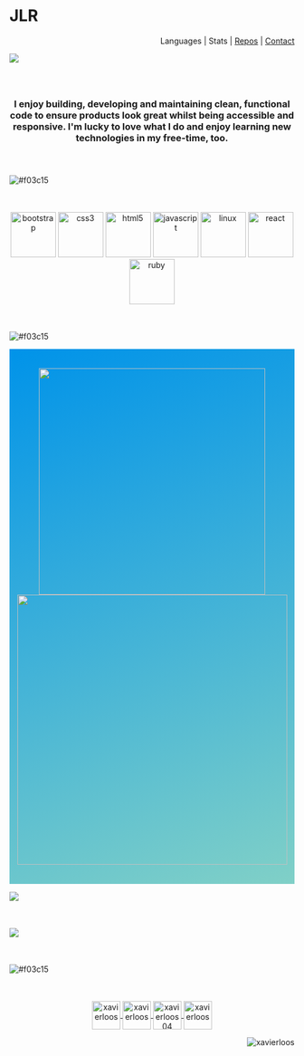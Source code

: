 <h1 align="">JLR </h1> 
<p align="right">Languages  |  Stats  |  <a href="#repos">Repos</a>  |  <a href="#contact">Contact</a </p>

![](https://placehold.it/1200x350/c5d5dd/FFFFFF/?text=Hi%2C+I%27m+Javier)
<h3 align="center">
  <br/>
  <br/>
  I enjoy building, developing and maintaining clean, functional code to ensure products look great whilst being accessible and responsive. I'm lucky to love what I do and enjoy learning new technologies in my free-time, too.<br/><br/><br/></h3>


![#f03c15](https://placehold.it/1200x150/c5d5dd/FFFFFF/?text=Languages+and+Tools)



<p align="center">
  <br/>
  <br/>
  <img src="https://devicons.github.io/devicon/devicon.git/icons/bootstrap/bootstrap-plain.svg" alt="bootstrap" width="80" height="80"/>
  <img src="https://devicons.github.io/devicon/devicon.git/icons/css3/css3-original-wordmark.svg" alt="css3" width="80" height="80"/>
  <img src="https://devicons.github.io/devicon/devicon.git/icons/html5/html5-original-wordmark.svg" alt="html5" width="80" height="80"/>
  <img src="https://devicons.github.io/devicon/devicon.git/icons/javascript/javascript-original.svg" alt="javascript" width="80" height="80"/>
  <img src="https://devicons.github.io/devicon/devicon.git/icons/linux/linux-original.svg" alt="linux" width="80" height="80"/>
  <img src="https://devicons.github.io/devicon/devicon.git/icons/react/react-original-wordmark.svg" alt="react" width="80" height="80"/>
   <img src="https://devicons.github.io/devicon/devicon.git/icons/ruby/ruby-original-wordmark.svg" alt="ruby" width="80" height="80"/>
  <br/>
  <br/>
  <br/>
</p>


![#f03c15](https://placehold.it/1200x150/c5d5dd/FFFFFF/?text=stats)

<p align="center" style="background-color: #0093E9; background-image: linear-gradient(160deg, #0093E9 0%, #80D0C7 100%);">
  <br/>
  <br/>
 <img width="400px" src="https://github-readme-stats.vercel.app/api/top-langs/?username=xavierloos&layout=compact&theme=radical" />
 <img width="477px" src="https://github-readme-stats.vercel.app/api?username=xavierloos&show_icons=true&theme=radical" />
  <br/>
  <br/>
  <br/>
</p>

<p id="repos"></p>

![](https://placehold.it/1200x150/c5d5dd/FFFFFF/?text=Best+repos)

<p>
  <br/>
  <br/>
  <a href="https://github.com/xavierloos/weather" target="_blank">
    <img height="auto" width="auto" src="https://github-readme-stats.vercel.app/api/pin/?username=xavierloos&repo=weather" />
  </a>
  <br/>
  <br/>
  <br/>
</p>

<p id="contact"></p>

![#f03c15](https://placehold.it/1200x150/c5d5dd/FFFFFF/?text=Connect+with+me)

<p align="center">
  <br/>
  <br/>
  <a href="https://codepen.io/xavierloos" target="blank">
    <img align="center" src="https://cdn.jsdelivr.net/npm/simple-icons@3.0.1/icons/codepen.svg" alt="xavierloos" height="50" width="50" />
  </a>
  <a href="https://linkedin.com/in/xavierloos" target="blank">
    <img align="center" src="https://cdn.jsdelivr.net/npm/simple-icons@3.0.1/icons/linkedin.svg" alt="xavierloos" height="50" width="50" />
  </a>
  <a href="https://fb.com/xavierloos04" target="blank">
    <img align="center" src="https://cdn.jsdelivr.net/npm/simple-icons@3.0.1/icons/facebook.svg" alt="xavierloos04" height="50" width="50" />
  </a>
  <a href="https://instagram.com/xavierloos" target="blank">
    <img align="center" src="https://cdn.jsdelivr.net/npm/simple-icons@3.0.1/icons/instagram.svg" alt="xavierloos" height="50" width="50" />
  </a>
</p>

<p align="right">
  <img src="https://komarev.com/ghpvc/?username=xavierloos&label=Profile%20views&color=0e75b6&style=flat" alt="xavierloos" />
</p>
<!--
<p>
  <img align="left" src="https://github-readme-stats.vercel.app/api/top-langs?username=xavierloos&show_icons=true&locale=en&layout=compact" alt="xavierloos" />
</p>
<p>
  <img align="center" src="https://github-readme-stats.vercel.app/api?username=xavierloos&show_icons=true&locale=en" alt="xavierloos" />
</p>
Trophies
<p align="left">
  <a href="https://github.com/ryo-ma/github-profile-trophy">
    <img src="https://github-profile-trophy.vercel.app/?username=xavierloos" alt="xavierloos" />
  </a>
</p>



<!--
**xavierloos/xavierloos** is a ✨ _special_ ✨ repository because its `README.md` (this file) appears on your GitHub profile.

Here are some ideas to get you started:

- 🔭 I’m currently working on ...
- 🌱 I’m currently learning ...
- 👯 I’m looking to collaborate on ...
- 🤔 I’m looking for help with ...
- 💬 Ask me about ...
- 📫 How to reach me: ...
- 😄 Pronouns: ...
- ⚡ Fun fact: ...
-->
